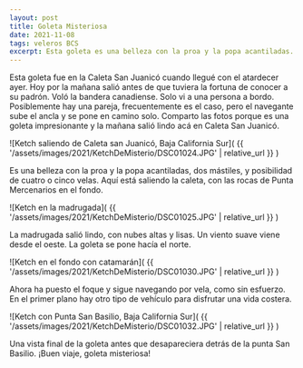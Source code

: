 ```yaml
---
layout: post
title: Goleta Misteriosa
date: 2021-11-08
tags: veleros BCS
excerpt: Esta goleta es una belleza con la proa y la popa acantiladas.
---
```


Esta goleta fue en la Caleta San Juanicó cuando llegué con el atardecer
ayer. Hoy por la mañana salió antes de que tuviera la fortuna de conocer a su padrón.
Voló la bandera canadiense. Solo vi a una persona a bordo. Posiblemente hay
una pareja, frecuentemente es el caso, pero el navegante sube el ancla y
se pone en camino solo. Comparto las fotos porque es una goleta impresionante
y la mañana salió lindo acá en Caleta San Juanicó.

![Ketch saliendo de Caleta san Juanicó, Baja California Sur](
  {{ '/assets/images/2021/KetchDeMisterio/DSC01024.JPG' | relative_url }}
)

Es una belleza con la proa y la popa acantiladas, dos mástiles, y posibilidad
de cuatro o cinco velas. Aquí está saliendo la caleta, con las rocas de Punta
Mercenarios en el fondo.

![Ketch en la madrugada](
  {{ '/assets/images/2021/KetchDeMisterio/DSC01025.JPG' | relative_url }}
)

La madrugada salió lindo, con nubes altas y lisas. Un viento suave viene
desde el oeste. La goleta se pone hacía el norte.

![Ketch en el fondo con catamarán](
  {{ '/assets/images/2021/KetchDeMisterio/DSC01030.JPG' | relative_url }}
)

Ahora ha puesto el foque y sigue navegando por vela, como sin esfuerzo.
En el primer plano hay otro tipo de vehículo para disfrutar una vida costera.

![Ketch con Punta San Basilio, Baja California Sur](
  {{ '/assets/images/2021/KetchDeMisterio/DSC01032.JPG' | relative_url }}
)

Una vista final de la goleta antes que desapareciera detrás de la punta
San Basilio. ¡Buen viaje, goleta misteriosa!

